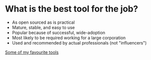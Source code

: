 # What is the best tool for the job?

* As open sourced as is practical
* Mature, stable, and easy to use
* Popular because of successful, wide-adoption
* Most likely to be required working for a large corporation
* Used and recommended by actual professionals (not "influencers")

[Some of my favourite tools](./2025091211321757687577.md)
